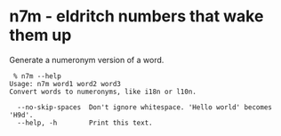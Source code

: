 n7m - eldritch numbers that wake them up
========================================
Generate a numeronym version of a word.

```
 % n7m --help
Usage: n7m word1 word2 word3
Convert words to numeronyms, like i18n or l10n.

  --no-skip-spaces  Don't ignore whitespace. 'Hello world' becomes 'H9d'.
  --help, -h        Print this text.
```
